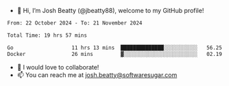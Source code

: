 - 👋 Hi, I’m Josh Beatty (@jbeatty88), welcome to my GitHub profile!

<!--START_SECTION:waka-->

```txt
From: 22 October 2024 - To: 21 November 2024

Total Time: 19 hrs 57 mins

Go                   11 hrs 13 mins  ██████████████░░░░░░░░░░░   56.25 %
Docker               26 mins         ▓░░░░░░░░░░░░░░░░░░░░░░░░   02.19 %
```

<!--END_SECTION:waka-->

- 💞️ I would love to collaborate!
- 📫 You can reach me at josh.beatty@softwaresugar.com

<!---
jbeatty88/jbeatty88 is a ✨ special ✨ repository because its `README.md` (this file) appears on your GitHub profile.
You can click the Preview link to take a look at your changes.
--->

